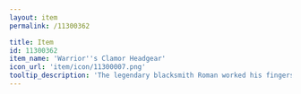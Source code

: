 ```yaml
---
layout: item
permalink: /11300362

title: Item
id: 11300362
item_name: 'Warrior''s Clamor Headgear'
icon_url: 'item/icon/11300007.png'
tooltip_description: 'The legendary blacksmith Roman worked his fingers to the bone creating this hat for Warriors competing in the arena. It has a special coating that helps the wearer withstand attacks for longer periods of time.'
---
```


